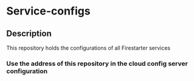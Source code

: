 # Service-configs

## Description

This repository holds the configurations of all Firestarter services

### Use the address of this repository in the cloud config server configuration
